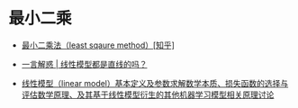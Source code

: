# 最小二乘

- [最小二乘法（least sqaure method）[知乎]](https://zhuanlan.zhihu.com/p/38128785)

- [一言解惑 | 线性模型都是直线的吗？](https://zhuanlan.zhihu.com/p/623024668)

- [线性模型（linear model）基本定义及参数求解数学本质、损失函数的选择与评估数学原理、及其基于线性模型衍生的其他机器学习模型相关原理讨论](https://www.cnblogs.com/LittleHann/p/10498579.html)